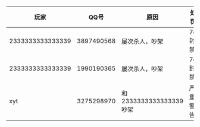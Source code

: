 | 玩家       | QQ号        | 原因             | 处罚     |
|------------|-------------|------------------|----------|
| 2333333333333339 | 3897490568  | 屡次杀人，吵架   | 7d封禁   |
| 2333333333333339 | 1990190365  | 屡次杀人，吵架   | 7d封禁   |
| xyt        | 3275298970  | 和2333333333333339吵架 | 严重警告 |